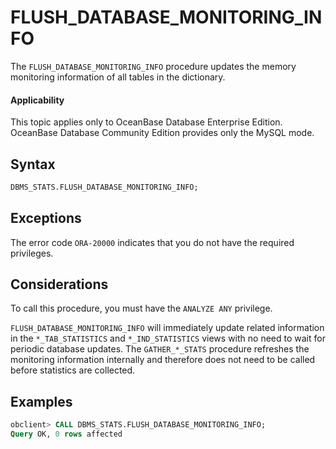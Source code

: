# FLUSH_DATABASE_MONITORING_INFO

The `FLUSH_DATABASE_MONITORING_INFO` procedure updates the memory monitoring information of all tables in the dictionary.

  <main id="notice" >
    <h4>Applicability</h4>
    <p>This topic applies only to OceanBase Database Enterprise Edition. OceanBase Database Community Edition provides only the MySQL mode. </p>
  </main>

## Syntax

```sql
DBMS_STATS.FLUSH_DATABASE_MONITORING_INFO;
```

## Exceptions

The error code `ORA-20000` indicates that you do not have the required privileges.

## Considerations

To call this procedure, you must have the `ANALYZE ANY` privilege.

`FLUSH_DATABASE_MONITORING_INFO` will immediately update related information in the `*_TAB_STATISTICS` and `*_IND_STATISTICS` views with no need to wait for periodic database updates. The `GATHER_*_STATS` procedure refreshes the monitoring information internally and therefore does not need to be called before statistics are collected.

## Examples

```sql
obclient> CALL DBMS_STATS.FLUSH_DATABASE_MONITORING_INFO;
Query OK, 0 rows affected
```
